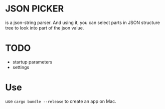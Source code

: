 # JSON PICKER 
 is a json-string parser. And using it, you can select parts in JSON structure tree to look into part of the json value.

 # TODO
 - startup parameters
 - settings

# Use
 use `cargo bundle --release` to create an app on Mac.
